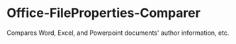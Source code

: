 # Office-FileProperties-Comparer
Compares Word, Excel, and Powerpoint documents' author information, etc.
